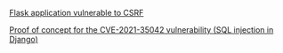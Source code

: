 [Flask application vulnerable to CSRF](flask-csrf-example)

[Proof of concept for the CVE-2021-35042 vulnerability (SQL injection in Django)](hackme-CVE-2021-35042)
